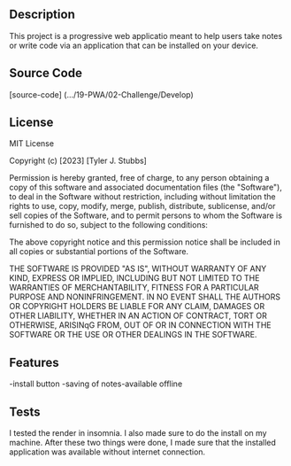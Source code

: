 ## Description

This project is a progressive web applicatio meant to help users take notes or write code 
via an application that can be installed on your device.

## Source Code
[source-code] (.../19-PWA/02-Challenge/Develop)
## License

MIT License

Copyright (c) [2023] [Tyler J. Stubbs]

Permission is hereby granted, free of charge, to any person obtaining a copy
of this software and associated documentation files (the "Software"), to deal
in the Software without restriction, including without limitation the rights
to use, copy, modify, merge, publish, distribute, sublicense, and/or sell
copies of the Software, and to permit persons to whom the Software is
furnished to do so, subject to the following conditions:

The above copyright notice and this permission notice shall be included in all
copies or substantial portions of the Software.

THE SOFTWARE IS PROVIDED "AS IS", WITHOUT WARRANTY OF ANY KIND, EXPRESS OR
IMPLIED, INCLUDING BUT NOT LIMITED TO THE WARRANTIES OF MERCHANTABILITY,
FITNESS FOR A PARTICULAR PURPOSE AND NONINFRINGEMENT. IN NO EVENT SHALL THE
AUTHORS OR COPYRIGHT HOLDERS BE LIABLE FOR ANY CLAIM, DAMAGES OR OTHER
LIABILITY, WHETHER IN AN ACTION OF CONTRACT, TORT OR OTHERWISE, ARISINqG FROM,
OUT OF OR IN CONNECTION WITH THE SOFTWARE OR THE USE OR OTHER DEALINGS IN THE
SOFTWARE.


## Features

-install button
-saving of notes-available offline
## Tests

I tested the render in insomnia. I also made sure to do the install on my machine. 
After these two things were done, I made sure that the installed application was available
without internet connection.
